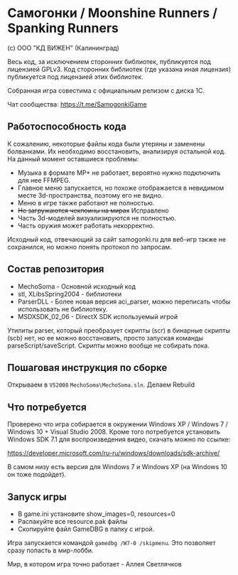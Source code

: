 # Самогонки / Moonshine Runners / Spanking Runners

(с) ООО "КД ВИЖЕН" (Калининград)

Весь код, за исключением сторонних библиотек, публикуется под лицензией GPLv3. Код сторонних библиотек (где указана иная лицензия) публикуется под лицензией этих библиотек.

Собранная игра совестима с официальным релизом с диска 1С.

Чат сообщества: https://t.me/SamogonkiGame

## Работоспособность кода

К сожалению, некоторые файлы кода были утеряны и заменены болванками. Их необходимо восстановить, анализируя остальной код. На данный момент оставшиеся проблемы:

* Музыка в формате MP+ не работает, вероятно нужно подключить для нее FFMPEG.
* Главное меню запускается, но похоже отображается в невидимом месте 3d-пространства, поэтому его не видно.
* Меню в игре также работают не полностью.
* ~~Не загружаются чекпоины на мирах~~ Исправлено
* Часть 3d-моделей визуализируются не полностью.
* Часть оружия может работать некорректно.

Исходный код, отвечающий за сайт samogonki.ru для веб-игр также не сохранился, но можно понять протокол по запросам.

## Состав репозитория

* MechoSoma - Основной исходный код
* stl, XLibsSpring2004 - библиотеки
* ParserDLL - Более новая версия aci_parser, можно переписать чтобы использовать не библиотеку.
* MSDXSDK_02_06 - DirectX SDK используемый игрой

Утилиты parser, который преобразует скрипты (scr) в бинарные скрипты (scb) нет, но ее можно восстановить, просто запуская команды parseScript/saveScript. Скрипты можно вообще не собирать пока.

## Пошаговая инструкция по сборке

Открываем в `VS2008` `MechoSoma\MechoSoma.sln`. Делаем Rebuild

## Что потребуется

Проверено что игра собирается в окружении Windows XP / Windows 7 / Windows 10 + Visual Studio 2008. Кроме того потребуется
установить Windows SDK 7.1 для воспроизведения видео, скачать можно по ссылке:

https://developer.microsoft.com/ru-ru/windows/downloads/sdk-archive/

В самом низу есть версия для Windows 7 и Windows XP (на Windows 10 он тоже подойдет).

## Запуск игры
* В game.ini установите show_images=0, resources=0
* Распакуйте все resource.pak файлы
* Скопируйте файл GameDBG в папку с игрой.

Игра запускается командой `gamedbg /W7-0 /skipmenu`. Это позволяет сразу попасть в мир-лобби.

Мир, в котором игра точно работает - Аллея Светлячков
